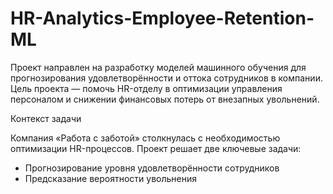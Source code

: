 # HR-Analytics-Employee-Retention-ML
Проект направлен на разработку моделей машинного обучения для прогнозирования удовлетворённости и оттока сотрудников в компании. Цель проекта — помочь HR-отделу в оптимизации управления персоналом и снижении финансовых потерь от внезапных увольнений.

Контекст задачи

Компания «Работа с заботой» столкнулась с необходимостью оптимизации HR-процессов. Проект решает две ключевые задачи:
- Прогнозирование уровня удовлетворённости сотрудников
- Предсказание вероятности увольнения
